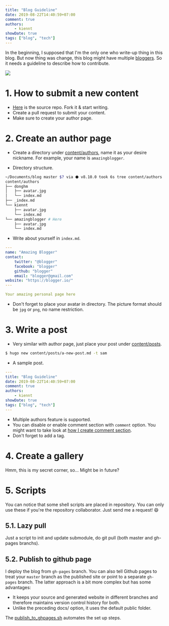 ```yaml
---
title: "Blog Guideline"
date: 2019-08-22T14:40:59+07:00
comment: true
authors:
    - kiennt
showDate: true
tags: ["blog", "tech"]
---
```


In the beginning, I supposed that I'm the only one who write-up thing in this blog. But now thing was change, this blog might have multiple [bloggers](https://ntk148v.github.io/blog/authors/). So it needs a guideline to describe how to contribute.

![](https://sayingimages.com/wp-content/uploads/welcome-to-the-team-meme.jpg)

# 1. How to submit a new content

-   [Here](https://github.com/ntk148v/blog) is the source repo. Fork it & start writing.
-   Create a pull request to submit your content.
-   Make sure to create your author page.

# 2. Create an author page

-   Create a directory under [content/authors](https://github.com/ntk148v/blog/tree/master/content/authors), name it as your desire nickname. For example, your name is `amazingblogger`.

-   Directory structure.

```bash
~/Documents/blog master $? via ⬢ v8.10.0 took 6s tree content/authors    
content/authors
├── donghm
│   ├── avatar.jpg
│   └── index.md
├── _index.md
└── kiennt
    ├── avatar.jpg
    └── index.md
└── amazingblogger # Here
    ├── avatar.jpg
    └── index.md
```

-   Write about yourself in `index.md`.

```yaml
---
name: "Amazing Blogger"
contact:
    twitter: "@blogger"
    facebook: "blogger"
    github: "blogger"
    email: "blogger@gmail.com"
website: "https://blogger.io/"
---

Your amazing personal page here
```

-   Don't forget to place your avatar in directory. The picture format should be `jpg` or `png`, no name restriction.

# 3. Write a post

-   Very similar with author page, just place your post under [content/posts](https://github.com/ntk148v/blog/tree/master/content/posts).

```bash
$ hugo new content/posts/a-new-post.md -t sam
```

-   A sample post.

```yaml
---
title: "Blog Guideline"
date: 2019-08-22T14:40:59+07:00
comment: true
authors:
    - kiennt
showDate: true
tags: ["blog", "tech"]
---
```

-   Multiple authors feature is supported.
-   You can disable or enable comment section with `comment` option. You might want to take look at [how I create comment section](https://ntk148v.github.io/blog/posts/lets-comment/).
-   Don't forget to add a tag.

# 4. Create a gallery

Hmm, this is my secret corner, so... Might be in future?

# 5. Scripts

You can notice that some shell scripts are placed in repository. You can only use these if you're the repository collaborator. Just send me a request! :smile:

## 5.1. Lazy pull

Just a script to init and update submodule, do git pull (both master and gh-pages branchs).

## 5.2. Publish to github page

I deploy the blog from `gh-pages` branch. You can also tell Github pages to treat your `master` branch as the published site or point to a separate `gh-pages` branch. The latter approach is a bit more complex but has some advantages:

-   It keeps your source and generated website in different branches and therefore maintains version control history for both.
-   Unlike the preceding docs/ option, it uses the default public folder.

The [publish_to_ghpages.sh](https://github.com/ntk148v/blog/blob/master/publish_to_ghpages.sh) automates the set up steps.
